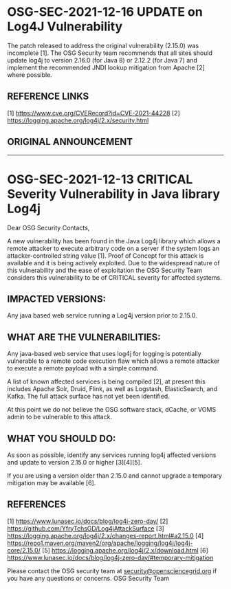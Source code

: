 # OSG-SEC-2021-12-16 UPDATE on Log4J Vulnerability

The patch released to address the original vulnerability (2.15.0) was incomplete [1]. The OSG Security team recommends that all sites should update log4j to version 2.16.0 (for Java 8) or 2.12.2 (for Java 7) and implement the recommended JNDI lookup mitigation from Apache [2] where possible.

## REFERENCE LINKS
[1] https://www.cve.org/CVERecord?id=CVE-2021-44228
[2] https://logging.apache.org/log4j/2.x/security.html 


## ORIGINAL ANNOUNCEMENT
***************************************

# OSG-SEC-2021-12-13 CRITICAL Severity Vulnerability in Java library Log4j

Dear OSG Security Contacts,

A new vulnerability has been found in the Java Log4j library which allows a remote attacker to execute arbitrary code on a server if the system logs an attacker-controlled string value [1].  Proof of Concept for this attack is available and it is being actively exploited.  Due to the widespread nature of this vulnerability and the ease of exploitation the OSG Security Team considers this vulnerability to be of CRITICAL severity for affected systems.

## IMPACTED VERSIONS:
Any java based web service running a Log4j version prior to 2.15.0.

## WHAT ARE THE VULNERABILITIES:
Any java-based web service that uses log4j for logging is potentially vulnerable to a remote code execution flaw which allows a remote attacker to execute a remote payload with a simple command.

A list of known affected services is being compiled [2], at present this includes Apache Solr, Druid, Flink, as well as Logstash, ElasticSearch, and Kafka. The full attack surface has not yet been identified.

At this point we do not believe the OSG software stack, dCache, or VOMS admin to be vulnerable to this attack.

## WHAT YOU SHOULD DO:
As soon as possible, identify any services running log4j affected versions and update to version 2.15.0 or higher [3][4][5].

If you are using a version older than 2.15.0 and cannot upgrade a temporary mitigation may be available [6].

## REFERENCES
[1] https://www.lunasec.io/docs/blog/log4j-zero-day/
[2] https://github.com/YfryTchsGD/Log4jAttackSurface
[3] https://logging.apache.org/log4j/2.x/changes-report.html#a2.15.0
[4] https://repo1.maven.org/maven2/org/apache/logging/log4j/log4j-core/2.15.0/
[5] https://logging.apache.org/log4j/2.x/download.html
[6] https://www.lunasec.io/docs/blog/log4j-zero-day/#temporary-mitigation

Please contact the OSG security team at security@opensciencegrid.org if you have any questions or concerns.
OSG Security Team
